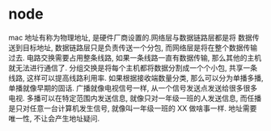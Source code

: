  # node

mac 地址有称为物理地址, 是硬件厂商设置的.网络层与数据链路层都是将
数据传送到目标地址, 数据链路层只是负责传送一个分包, 而网络层是将在整个数据传输过去.
电路交换需要占用整条线路, 如果一条线路一直有数据传输, 那么其他的主机就无法进行通信了.
分组交换是将每个主机都将数据分割成一个个小包, 共享一条线路, 这样可以提高线路利用率.
如果根据接收端数量分类, 那么可以分为单播多播, 单播就像早期的固话.
广播就像电视信号一样, 从一个信号发送点发送给很多很多电视.
多播可以在特定范围内发送信息, 就像只对一年级一班的人发送信息, 而任播是只对任意一台计算机发生信号, 就像叫一年级一班的 XX 做啥事一样.
地址需要唯一性, 不让会产生地址疑问.